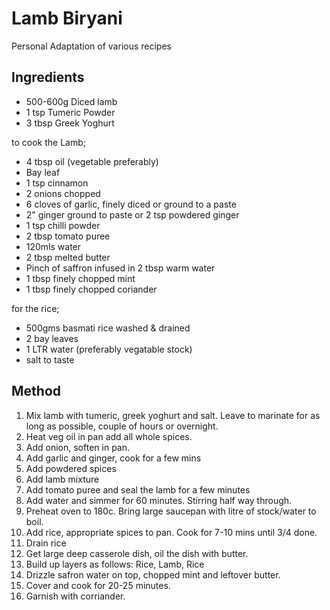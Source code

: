 # Lamb Biryani

Personal Adaptation of various recipes

## Ingredients

* 500-600g Diced lamb
* 1 tsp Tumeric Powder
* 3 tbsp Greek Yoghurt

to cook the Lamb;

* 4 tbsp oil (vegetable preferably)
* Bay leaf
* 1 tsp cinnamon
* 2 onions chopped
* 6 cloves of garlic, finely diced or ground to a paste
* 2" ginger ground to paste or 2 tsp powdered ginger
* 1 tsp chilli powder
* 2 tbsp tomato puree
* 120mls water
* 2 tbsp melted butter
* Pinch of saffron infused in 2 tbsp warm water
* 1 tbsp finely chopped mint
* 1 tbsp finely chopped coriander

for the rice;

* 500gms basmati rice washed & drained
* 2 bay leaves
* 1 LTR water (preferably vegatable stock)
* salt to taste

## Method

1. Mix lamb with tumeric, greek yoghurt and salt. Leave to marinate for as long as possible, couple of hours or overnight.
2. Heat veg oil in pan add all whole spices.
3. Add onion, soften in pan.
4. Add garlic and ginger, cook for a few mins
5. Add powdered spices
6. Add lamb mixture
7. Add tomato puree and seal the lamb for a few minutes
8. Add water and simmer for 60 minutes. Stirring half way through.
9. Preheat oven to 180c. Bring large saucepan with litre of stock/water to boil.
10. Add rice, appropriate spices to pan. Cook for 7-10 mins until 3/4 done.
11. Drain rice
12. Get large deep casserole dish, oil the dish with butter.
13. Build up layers as follows: Rice, Lamb, Rice
14. Drizzle safron water on top, chopped mint and leftover butter.
15. Cover and cook for 20-25 minutes. 
16. Garnish with corriander.
